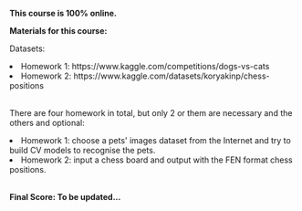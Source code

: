 **This course is 100% online.**

<b> Materials for this course:</b>

Datasets:
<li>Homework 1: https://www.kaggle.com/competitions/dogs-vs-cats</li>
<li>Homework 2: https://www.kaggle.com/datasets/koryakinp/chess-positions</li> <br/>

There are four homework in total, but only 2 or them are necessary and the others and optional:
<li>Homework 1: choose a pets' images dataset from the Internet and try to build CV models to recognise the pets.</li>
<li>Homework 2: input a chess board and output with the FEN format chess positions.</li><br/>

**Final Score: To be updated...**

